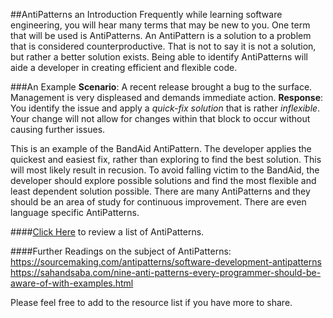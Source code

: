 ##AntiPatterns an Introduction
Frequently while learning software engineering, you will hear many terms that may be new to you. One term that will be used is AntiPatterns. An AntiPattern is a solution to a problem that is considered counterproductive. That is not to say it is not a solution, but rather a better solution exists. Being able to identify AntiPatterns will aide a developer in creating efficient and flexible code.

###An Example
**Scenario**: A recent release brought a bug to the surface. Management is very displeased and demands immediate action.
**Response**: You identify the issue and apply a *quick-fix solution* that is rather *inflexible*. Your change will not allow for changes within that block to occur without causing further issues.

This is an example of the BandAid AntiPattern. The developer applies the quickest and easiest fix, rather than exploring to find the best solution. This will most likely result in recusion. To avoid falling victim to the BandAid, the developer should explore possible solutions and find the most flexible and least dependent solution possible.
There are many AntiPatterns and they should be an area of study for continuous improvement. There are even language specific AntiPatterns.

####[Click Here](http://wiki.c2.com/?AntiPatternsCatalog "Click Here") to review a list of AntiPatterns.

####Further Readings on the subject of AntiPatterns:
https://sourcemaking.com/antipatterns/software-development-antipatterns
https://sahandsaba.com/nine-anti-patterns-every-programmer-should-be-aware-of-with-examples.html

Please feel free to add to the resource list if you have more to share.